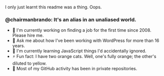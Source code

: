 I only just learnt this readme was a thing. Oops.

### @chairmanbrando: It's an alias in an unaliased world.

- 🔭 I'm currently working on finding a job for the first time since 2008. Please hire me.
- 💬 Ask me about how I've been working with WordPress for more than 16 years.
- 🌱 I'm currently learning JavaScript things I'd accidentally ignored.
- ⚡ Fun fact: I have two orange cats. Well, one's fully orange; the other's diluted to yellow.
- 🤔 Most of my GitHub activity has been in private repositories.
